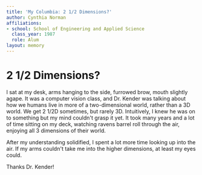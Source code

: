 ```yaml
---
title: 'My Columbia: 2 1/2 Dimensions?'
author: Cynthia Norman
affiliations:
- school: School of Engineering and Applied Science
  class_year: 1987
  role: Alum
layout: memory
---
```


# 2 1/2 Dimensions?

I sat at my desk, arms hanging to the side, furrowed brow, mouth slightly agape. It was a computer vision class, and Dr. Kender was talking about how we humans live in more of a two-dimensional world, rather than a 3D world. We get 2 1/2D sometimes, but rarely 3D. Intuitively, I knew he was on to something but my mind couldn't grasp it yet. It took many years and a lot of time sitting on my deck, watching ravens barrel roll through the air, enjoying all 3 dimensions of their world.

After my understanding solidified, I spent a lot more time looking up into the air. If my arms couldn't take me into the higher dimensions, at least my eyes could.

Thanks Dr. Kender!

